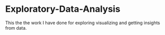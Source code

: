 # Exploratory-Data-Analysis
This the the work I have done for exploring visualizing and getting insights from data.
